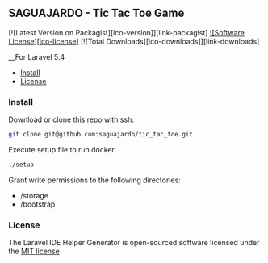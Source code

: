 ## SAGUAJARDO - Tic Tac Toe Game

[![Latest Version on Packagist][ico-version]][link-packagist]
[![Software License][ico-license]](LICENSE.md)
[![Total Downloads][ico-downloads]][link-downloads]

__For Laravel 5.4

  * [Install](#install)
  * [License](#license)

### Install

Download or clone this repo with ssh:

```bash
git clone git@github.com:saguajardo/tic_tac_toe.git
```

Execute setup file to run docker

```bash
./setup
```

Grant write permissions to the following directories:

  * /storage
  * /bootstrap

### License

The Laravel IDE Helper Generator is open-sourced software licensed under the [MIT license](http://opensource.org/licenses/MIT)
